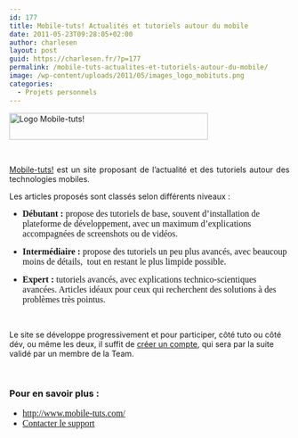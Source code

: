 ```yaml
---
id: 177
title: Mobile-tuts! Actualités et tutoriels autour du mobile
date: 2011-05-23T09:28:05+02:00
author: charlesen
layout: post
guid: https://charlesen.fr/?p=177
permalink: /mobile-tuts-actualites-et-tutoriels-autour-du-mobile/
image: /wp-content/uploads/2011/05/images_logo_mobituts.png
categories:
  - Projets personnels
---
```

<p style="text-align: justify;">
  <img loading="lazy" class=" size-full wp-image-176" title="Logo Mobile-tuts!" src="https://charlesen.fr/wp-content/uploads/2011/05/images_logo_mobituts.png" alt="Logo Mobile-tuts!" width="357" height="48" srcset="https://charlesen.fr/wp-content/uploads/2011/05/images_logo_mobituts.png 357w, https://charlesen.fr/wp-content/uploads/2011/05/images_logo_mobituts-300x40.png 300w" sizes="(max-width: 357px) 100vw, 357px" />
</p>

<p style="text-align: justify;">
   
</p>

<p style="text-align: justify;">
  <a title="Mobile-tuts! Actualités et tutoriels autour du mobile" href="http://www.mobile-tuts.com/">Mobile-tuts!</a> est un site proposant de l&rsquo;actualité et des tutoriels autour des technologies mobiles.
</p>

Les articles proposés sont classés selon différents niveaux :

  * <span style="font-family: book antiqua,palatino; font-size: 12pt;"><strong>Débutant :</strong> propose des tutoriels de base, souvent d&rsquo;installation de plateforme de développement, avec un maximum d&rsquo;explications accompagnées de screenshots ou de vidéos.</span>

  * <span style="font-family: book antiqua,palatino; font-size: 12pt;"><strong>Intermédiaire :</strong> propose des tutoriels un peu plus avancés, avec beaucoup moins de détails,&nbsp; tout en restant le plus limpide possible.</span>

  * <span style="font-family: book antiqua,palatino; font-size: 12pt;"><strong>Expert :</strong> tutoriels avancés, avec explications technico-scientiques avancées. Articles idéaux pour ceux qui recherchent des solutions à des problèmes très pointus.</span>

 

<!--more-->

Le site se développe progressivement et pour participer, côté tuto ou côté dév, ou même les deux, il suffit de [créer un compte](http://www.mobile-tuts.com/devenir-auteur "Créer un compte"), qui sera par la suite validé par un membre de la Team.

 

### Pour en savoir plus :

  * <span style="font-family: book antiqua,palatino; font-size: 12pt;"><a href="http://www.mobile-tuts.com/devenir-auteur"> http://www.mobile-tuts.com/</a></span>
  * <span style="font-family: book antiqua,palatino; font-size: 12pt;"><a title="Mobile-tuts! Contacter le support" href="http://www.mobile-tuts.com/contacter-le-support.html">Contacter le support</a></span>